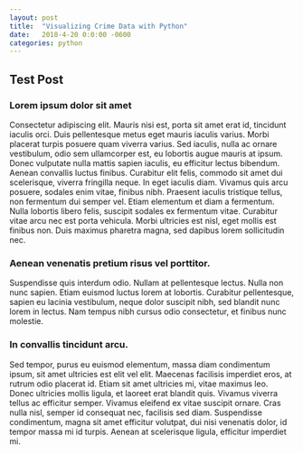 ```yaml
---
layout: post
title:  "Visualizing Crime Data with Python"
date:   2018-4-20 0:0:00 -0600
categories: python
---
```


## Test Post

### Lorem ipsum dolor sit amet

Consectetur adipiscing elit. Mauris nisi est, porta sit amet erat id, tincidunt iaculis orci. Duis pellentesque metus eget mauris iaculis varius. Morbi placerat turpis posuere quam viverra varius. Sed iaculis, nulla ac ornare vestibulum, odio sem ullamcorper est, eu lobortis augue mauris at ipsum. Donec vulputate nulla mattis sapien iaculis, eu efficitur lectus bibendum. Aenean convallis luctus finibus. Curabitur elit felis, commodo sit amet dui scelerisque, viverra fringilla neque. In eget iaculis diam. Vivamus quis arcu posuere, sodales enim vitae, finibus nibh. Praesent iaculis tristique tellus, non fermentum dui semper vel. Etiam elementum et diam a fermentum. Nulla lobortis libero felis, suscipit sodales ex fermentum vitae. Curabitur vitae arcu nec est porta vehicula. Morbi ultricies est nisl, eget mollis est finibus non. Duis maximus pharetra magna, sed dapibus lorem sollicitudin nec.

### Aenean venenatis pretium risus vel porttitor.

Suspendisse quis interdum odio. Nullam at pellentesque lectus. Nulla non nunc sapien. Etiam euismod luctus lorem at lobortis. Curabitur pellentesque, sapien eu lacinia vestibulum, neque dolor suscipit nibh, sed blandit nunc lorem in lectus. Nam tempus nibh cursus odio consectetur, et finibus nunc molestie.

### In convallis tincidunt arcu.

Sed tempor, purus eu euismod elementum, massa diam condimentum ipsum, sit amet ultricies est elit vel elit. Maecenas facilisis imperdiet eros, at rutrum odio placerat id. Etiam sit amet ultricies mi, vitae maximus leo. Donec ultricies mollis ligula, et laoreet erat blandit quis. Vivamus viverra tellus ac efficitur semper. Vivamus eleifend ex vitae suscipit ornare. Cras nulla nisl, semper id consequat nec, facilisis sed diam. Suspendisse condimentum, magna sit amet efficitur volutpat, dui nisi venenatis dolor, id tempor massa mi id turpis. Aenean at scelerisque ligula, efficitur imperdiet mi.
